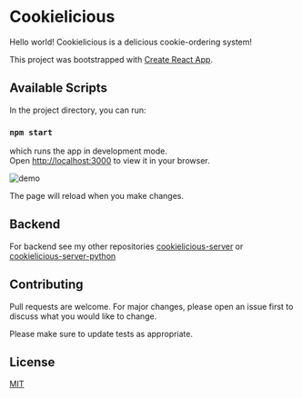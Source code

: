# Cookielicious

Hello world! Cookielicious is a delicious cookie-ordering system!

This project was bootstrapped with [Create React App](https://github.com/facebook/create-react-app).

## Available Scripts

In the project directory, you can run:

### `npm start`

which runs the app in development mode.\
Open [http://localhost:3000](http://localhost:3000) to view it in your browser. 

![demo](https://github.com/jurkovicova/cookielicious/assets/81041361/df664060-c7b5-4400-bf4a-f2a26e3cd3cd)

The page will reload when you make changes.

## Backend
For backend see my other repositories [cookielicious-server](https://github.com/jurkovicova/cookielicious-server) or [cookielicious-server-python](https://github.com/jurkovicova/cookielicious-server-python)

## Contributing

Pull requests are welcome. For major changes, please open an issue first
to discuss what you would like to change.

Please make sure to update tests as appropriate.

## License

[MIT](https://choosealicense.com/licenses/mit/)

